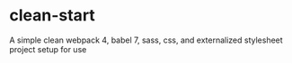 # clean-start
A simple clean webpack 4, babel 7, sass, css, and externalized stylesheet project setup for use
